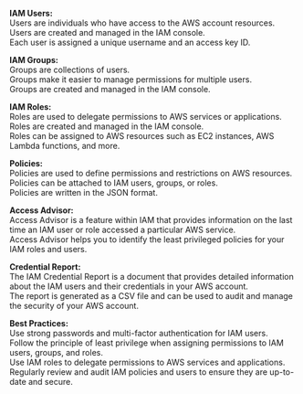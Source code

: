 

**IAM Users:** \
Users are individuals who have access to the AWS account resources. \
Users are created and managed in the IAM console. \
Each user is assigned a unique username and an access key ID. 

**IAM Groups:** \
Groups are collections of users. \
Groups make it easier to manage permissions for multiple users. \
Groups are created and managed in the IAM console. 

**IAM Roles:** \
Roles are used to delegate permissions to AWS services or applications. \
Roles are created and managed in the IAM console. \
Roles can be assigned to AWS resources such as EC2 instances, AWS Lambda functions, and more. 

**Policies:** \
Policies are used to define permissions and restrictions on AWS resources. \
Policies can be attached to IAM users, groups, or roles. \
Policies are written in the JSON format. 

**Access Advisor:**\
Access Advisor is a feature within IAM that provides information on the last time an IAM user or role accessed a particular AWS service. \
Access Advisor helps you to identify the least privileged policies for your IAM roles and users. 

**Credential Report:** \
The IAM Credential Report is a document that provides detailed information about the IAM users and their credentials in your AWS account. \
The report is generated as a CSV file and can be used to audit and manage the security of your AWS account. 

**Best Practices:** \
Use strong passwords and multi-factor authentication for IAM users. \
Follow the principle of least privilege when assigning permissions to IAM users, groups, and roles. \
Use IAM roles to delegate permissions to AWS services and applications. \
Regularly review and audit IAM policies and users to ensure they are up-to-date and secure.  
